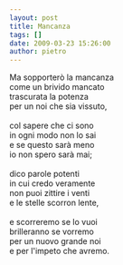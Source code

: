 ```yaml
---
layout: post
title: Mancanza
tags: []
date: 2009-03-23 15:26:00
author: pietro
---
```

Ma sopporterò la mancanza<br/>come un brivido mancato<br/>trascurata la potenza<br/>per un noi che sia vissuto,<br/><br/>col sapere che ci sono<br/>in ogni modo non lo sai<br/>e se questo sarà meno<br/>io non spero sarà mai;<br/><br/>dico parole potenti<br/>in cui credo veramente<br/>non puoi zittire i venti<br/>e le stelle scorron lente,<br/><br/>e scorreremo se lo vuoi<br/>brilleranno se vorremo<br/>per un nuovo grande noi<br/>e per l'impeto che avremo.
